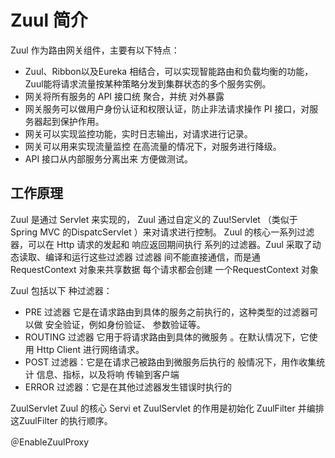 # Zuul 简介

Zuul 作为路由网关组件，主要有以下特点：

* Zuul、Ribbon以及Eureka 相结合，可以实现智能路由和负载均衡的功能，Zuul能将请求流量按某种策略分发到集群状态的多个服务实例。
* 网关将所有服务的 API 接口统 聚合，并统 对外暴露
* 网关服务可以做用户身份认证和权限认证，防止非法请求操作 PI 接口，对服务器起到保护作用。
* 网关可以实现监控功能，实时日志输出，对请求进行记录。
* 网关可以用来实现流量监控 在高流量的情况下，对服务进行降级。
* API 接口从内部服务分离出来 方便做测试。

## 工作原理

Zuul 是通过 Servlet 来实现的， Zuul 通过自定义的 Zuu!Servlet （类似于 Spring MVC 的DispatcServlet ）来对请求进行控制。 Zuul 的核心一系列过滤器，可以在 Http 请求的发起和 响应返回期间执行 系列的过滤器。Zuul 采取了动态读取、编译和运行这些过滤器 过滤器 间不能直接通信，而是通 RequestContext 对象来共享数据 每个请求都会创建 一个RequestContext 对象

Zuul 包括以下 种过滤器：

* PRE 过滤器 它是在请求路由到具体的服务之前执行的，这种类型的过滤器可 以做 安全验证，例如身份验证、 参数验证等。
* ROUTING 过滤器 它用于将请求路由到具体的微服务 。在默认情况下，它使用 Http Client 进行网络请求。
* POST 过滤器：它是在请求己被路由到微服务后执行的 般情况下，用作收集统计 信息、指标，以及将响 传输到客户端
* ERROR 过滤器：它是在其他过滤器发生错误时执行的



ZuulServlet Zuul 的核心 Servi et ZuulServlet 的作用是初始化 ZuulFilter 并编排这ZuulFilter 的执行顺序。

＠EnableZuulProxy